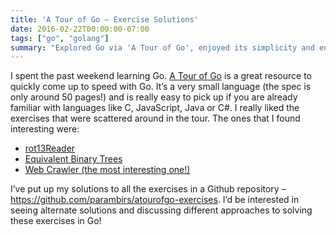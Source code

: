 ```yaml
---
title: 'A Tour of Go – Exercise Solutions'
date: 2016-02-22T00:00:00-07:00
tags: ["go", "golang"]
summary: "Explored Go via 'A Tour of Go', enjoyed its simplicity and engaging exercises."
---
```


I spent the past weekend learning Go. [A Tour of Go](https://tour.golang.org/list) is a great resource to quickly come up to speed with Go. It’s a very small language (the spec is only around 50 pages!) and is really easy to pick up if you are already familiar with languages like C, JavaScript, Java or C#. I really liked the exercises that were scattered around in the tour. The ones that I found interesting were:

- [rot13Reader](https://tour.golang.org/methods/23)
- [Equivalent Binary Trees](https://tour.golang.org/concurrency/8)
- [Web Crawler (the most interesting one!)](https://tour.golang.org/concurrency/10)

I’ve put up my solutions to all the exercises in a Github repository – https://github.com/parambirs/atourofgo-exercises. I’d be interested in seeing alternate solutions and discussing different approaches to solving these exercises in Go!